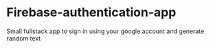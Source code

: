 # Firebase-authentication-app

Small fullstack app to sign in using your google account and generate random text
